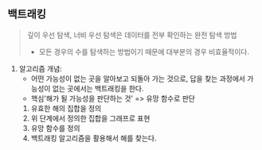 ## 백트래킹

> 깊이 우선 탐색, 너비 우선 탐색은 데이터를 전부 확인하는 완전 탐색 방법
>
> - 모든 경우의 수를 탐색하는 방법이기 때문에 대부분의 경우 비효율적이다.

1. 알고리즘 개념:
   - 어떤 가능성이 없는 곳을 알아보고 되돌아 가는 것으로, 답을 찾는 과정에서 가능성이 없는 곳에서는 백트래킹을 한다.
   - 핵심'해가 될 가능성을 판단하는 것' => 유망 함수로 판단
   1. 유효한 해의 집합을 정의
   2. 위 단계에서 정의한 집합을 그래프로 표현
   3. 유망 함수를 정의
   4. 백트래킹 알고리즘을 활용해서 해를 찾는다.
